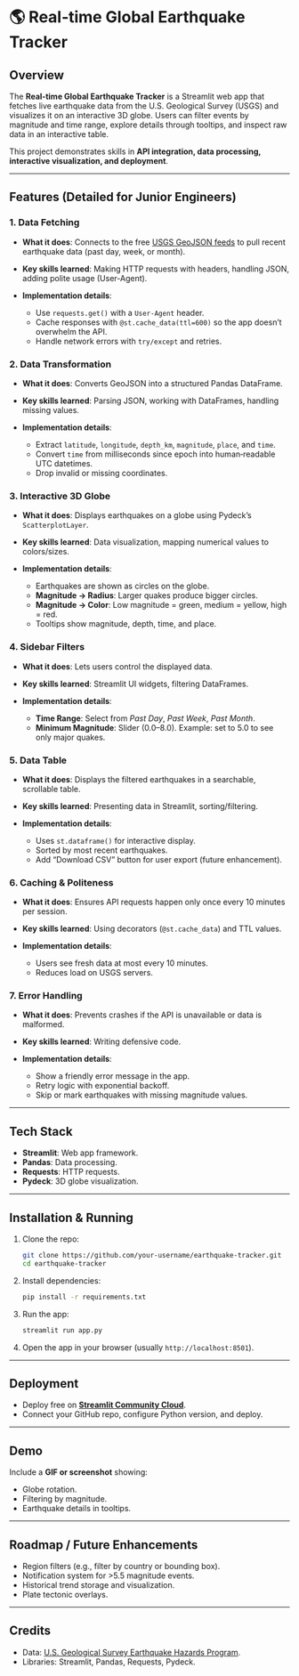 # 🌎 Real‑time Global Earthquake Tracker

## Overview

The **Real‑time Global Earthquake Tracker** is a Streamlit web app that fetches live earthquake data from the U.S. Geological Survey (USGS) and visualizes it on an interactive 3D globe. Users can filter events by magnitude and time range, explore details through tooltips, and inspect raw data in an interactive table.

This project demonstrates skills in **API integration, data processing, interactive visualization, and deployment**.

---

## Features (Detailed for Junior Engineers)

### 1. Data Fetching

* **What it does**: Connects to the free [USGS GeoJSON feeds](https://earthquake.usgs.gov/earthquakes/feed/v1.0/geojson.php) to pull recent earthquake data (past day, week, or month).
* **Key skills learned**: Making HTTP requests with headers, handling JSON, adding polite usage (User-Agent).
* **Implementation details**:

  * Use `requests.get()` with a `User-Agent` header.
  * Cache responses with `@st.cache_data(ttl=600)` so the app doesn’t overwhelm the API.
  * Handle network errors with `try/except` and retries.

### 2. Data Transformation

* **What it does**: Converts GeoJSON into a structured Pandas DataFrame.
* **Key skills learned**: Parsing JSON, working with DataFrames, handling missing values.
* **Implementation details**:

  * Extract `latitude`, `longitude`, `depth_km`, `magnitude`, `place`, and `time`.
  * Convert `time` from milliseconds since epoch into human‑readable UTC datetimes.
  * Drop invalid or missing coordinates.

### 3. Interactive 3D Globe

* **What it does**: Displays earthquakes on a globe using Pydeck’s `ScatterplotLayer`.
* **Key skills learned**: Data visualization, mapping numerical values to colors/sizes.
* **Implementation details**:

  * Earthquakes are shown as circles on the globe.
  * **Magnitude → Radius**: Larger quakes produce bigger circles.
  * **Magnitude → Color**: Low magnitude = green, medium = yellow, high = red.
  * Tooltips show magnitude, depth, time, and place.

### 4. Sidebar Filters

* **What it does**: Lets users control the displayed data.
* **Key skills learned**: Streamlit UI widgets, filtering DataFrames.
* **Implementation details**:

  * **Time Range**: Select from *Past Day*, *Past Week*, *Past Month*.
  * **Minimum Magnitude**: Slider (0.0–8.0). Example: set to 5.0 to see only major quakes.

### 5. Data Table

* **What it does**: Displays the filtered earthquakes in a searchable, scrollable table.
* **Key skills learned**: Presenting data in Streamlit, sorting/filtering.
* **Implementation details**:

  * Uses `st.dataframe()` for interactive display.
  * Sorted by most recent earthquakes.
  * Add “Download CSV” button for user export (future enhancement).

### 6. Caching & Politeness

* **What it does**: Ensures API requests happen only once every 10 minutes per session.
* **Key skills learned**: Using decorators (`@st.cache_data`) and TTL values.
* **Implementation details**:

  * Users see fresh data at most every 10 minutes.
  * Reduces load on USGS servers.

### 7. Error Handling

* **What it does**: Prevents crashes if the API is unavailable or data is malformed.
* **Key skills learned**: Writing defensive code.
* **Implementation details**:

  * Show a friendly error message in the app.
  * Retry logic with exponential backoff.
  * Skip or mark earthquakes with missing magnitude values.

---

## Tech Stack

* **Streamlit**: Web app framework.
* **Pandas**: Data processing.
* **Requests**: HTTP requests.
* **Pydeck**: 3D globe visualization.

---

## Installation & Running

1. Clone the repo:

   ```bash
   git clone https://github.com/your-username/earthquake-tracker.git
   cd earthquake-tracker
   ```

2. Install dependencies:

   ```bash
   pip install -r requirements.txt
   ```

3. Run the app:

   ```bash
   streamlit run app.py
   ```

4. Open the app in your browser (usually `http://localhost:8501`).

---

## Deployment

* Deploy free on **[Streamlit Community Cloud](https://streamlit.io/cloud)**.
* Connect your GitHub repo, configure Python version, and deploy.

---

## Demo

Include a **GIF or screenshot** showing:

* Globe rotation.
* Filtering by magnitude.
* Earthquake details in tooltips.

---

## Roadmap / Future Enhancements

* Region filters (e.g., filter by country or bounding box).
* Notification system for >5.5 magnitude events.
* Historical trend storage and visualization.
* Plate tectonic overlays.

---

## Credits

* Data: [U.S. Geological Survey Earthquake Hazards Program](https://earthquake.usgs.gov/).
* Libraries: Streamlit, Pandas, Requests, Pydeck.
